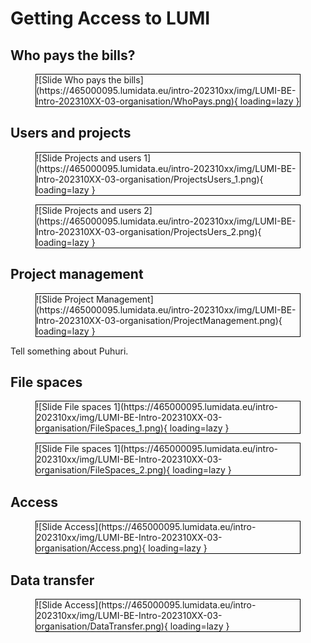# Getting Access to LUMI

## Who pays the bills?

<figure markdown style="border: 1px solid #000">
  ![Slide Who pays the bills](https://465000095.lumidata.eu/intro-202310xx/img/LUMI-BE-Intro-202310XX-03-organisation/WhoPays.png){ loading=lazy }
</figure>




## Users and projects

<figure markdown style="border: 1px solid #000">
  ![Slide Projects and users 1](https://465000095.lumidata.eu/intro-202310xx/img/LUMI-BE-Intro-202310XX-03-organisation/ProjectsUsers_1.png){ loading=lazy }
</figure>





<figure markdown style="border: 1px solid #000">
  ![Slide Projects and users 2](https://465000095.lumidata.eu/intro-202310xx/img/LUMI-BE-Intro-202310XX-03-organisation/ProjectsUers_2.png){ loading=lazy }
</figure>


## Project management

<figure markdown style="border: 1px solid #000">
  ![Slide Project Management](https://465000095.lumidata.eu/intro-202310xx/img/LUMI-BE-Intro-202310XX-03-organisation/ProjectManagement.png){ loading=lazy }
</figure>

Tell something about Puhuri.


## File spaces

<figure markdown style="border: 1px solid #000">
  ![Slide File spaces 1](https://465000095.lumidata.eu/intro-202310xx/img/LUMI-BE-Intro-202310XX-03-organisation/FileSpaces_1.png){ loading=lazy }
</figure>



<figure markdown style="border: 1px solid #000">
  ![Slide File spaces 1](https://465000095.lumidata.eu/intro-202310xx/img/LUMI-BE-Intro-202310XX-03-organisation/FileSpaces_2.png){ loading=lazy }
</figure>




## Access

<figure markdown style="border: 1px solid #000">
  ![Slide Access](https://465000095.lumidata.eu/intro-202310xx/img/LUMI-BE-Intro-202310XX-03-organisation/Access.png){ loading=lazy }
</figure>





## Data transfer

<figure markdown style="border: 1px solid #000">
  ![Slide Access](https://465000095.lumidata.eu/intro-202310xx/img/LUMI-BE-Intro-202310XX-03-organisation/DataTransfer.png){ loading=lazy }
</figure>








